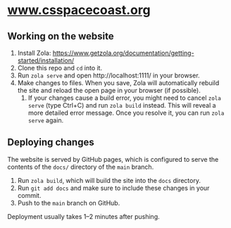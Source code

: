 # www.csspacecoast.org

## Working on the website

1. Install Zola: https://www.getzola.org/documentation/getting-started/installation/
2. Clone this repo and `cd` into it.
3. Run `zola serve` and open http://localhost:1111/ in your browser.
4. Make changes to files. When you save, Zola will automatically rebuild the
   site and reload the open page in your browser (if possible).
    1. If your changes cause a build error, you might need to cancel `zola
       serve` (type Ctrl+C) and run `zola build` instead. This will reveal a
       more detailed error message. Once you resolve it, you can run `zola
       serve` again.

## Deploying changes

The website is served by GitHub pages, which is configured to serve the contents of
the `docs/` directory of the `main` branch.

1. Run `zola build`, which will build the site into the `docs` directory.
2. Run `git add docs` and make sure to include these changes in your commit.
3. Push to the `main` branch on GitHub.

Deployment usually takes 1–2 minutes after pushing.
